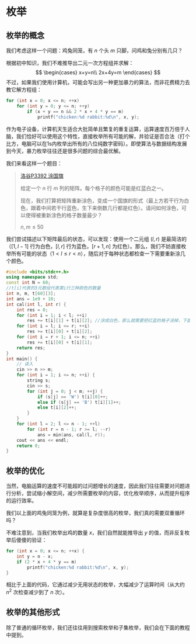 # 枚举

## 枚举的概念

我们考虑这样一个问题：鸡兔同笼，有 $n$ 个头 $m$ 只脚，问鸡和兔分别有几只？

根据初中知识，我们不难推导出二元一次方程组并求解：
$$
\begin{cases}
x+y=n\\
2x+4y=m
\end{cases}
$$
不过，如果我们使用计算机，可能会写出另一种更加暴力的算法，而非花费精力去教它解方程组：

```cpp
for (int x = 0; x <= n; ++x)
    for (int y = 0; y <= n; ++y)
        if (x + y == n && 2 * x + 4 * y == m)
            printf("chicken:%d rabbit:%d\n", x, y);
```

作为电子设备，计算机天生适合大批简单且繁复的重复运算，运算速度百万倍于人脑，我们恰好可以使用这个特性，直接枚举所有可能的解，并验证是否合法（打个比方，电脑可以在1s内枚举出所有的八位纯数字密码）。即使算法与数据结构发展到今天，暴力枚举往往还是很多问题的综合最优解。

我们来看这样一个题目：

> [洛谷P3392 涂国旗](https://www.luogu.com.cn/problem/P3392)
>
> 给定一个 $n$ 行 $m$ 列的矩阵。每个格子的颜色可能是红蓝白之一。
>
> 现在，我们打算把矩阵重新涂色，变成一个国旗的形式（最上方若干行为白色，跟着中间若干行蓝色，生下来倒数几行都是红色）。请问如何涂色，可以使得被重新涂色的格子数量最少？
>
> $n,m\leq 50$

我们尝试描述以下矩阵最后的状态，可以发现：使用一个二元组 $(l,r)$ 是最简洁的（$[1,l-1]$ 行为白色，$[l,r]$ 行为蓝色，$[r+1,n]$ 为红色）。那么，我们不妨直接枚举所有可能的状态（$1<l\leq r<n$），随后对于每种状态都检查一下需要重新涂几个颜色。

```cpp
#include <bits/stdc++.h>
using namespace std;
const int N = 60;
//t[i]代表的3元数组代表第i行三种颜色的数量
int n, m, t[60][3];
int ans = 1e9 + 10;
int cal(int l, int r) {
    int res = 0;
    for (int i = 1; i < l; ++i)
        res += t[i][1] + t[i][2]; //涂成白色，那么就需要把红蓝的格子涂掉，下面同理
    for (int i = l; i <= r; ++i)
        res += t[i][0] + t[i][2];
    for (int i = r + 1; i <= n; ++i)
        res += t[i][0] + t[i][1];
    return res;
}
int main() {
    // 读入
    cin >> n >> m;
    for (int i = 1; i <= n; ++i) {
        string s;
        cin >> s;
        for (int j = 0; j < m; ++j) {
            if (s[j] == 'W') t[i][0]++;
            else if (s[j] == 'B') t[i][1]++;
            else t[i][2]++;
        }
    }
    for (int l = 2; l <= n - 1; ++l)
        for (int r = n - 1; r >= l; --r)
            ans = min(ans, cal(l, r));
    cout << ans << endl;
    return 0;
}
```

## 枚举的优化

当然，电脑运算的速度不可能超的过问题增长的速度，因此我们往往需要对问题进行分析，尝试缩小解空间，减少所需要枚举的内容，优化枚举顺序，从而提升程序的运行效率。

我们以上面的鸡兔同笼为例，就算是复杂度很高的枚举，我们真的需要双重循环吗？

不难注意到，当我们枚举出鸡的数量 $x$，我们自然就能推导出 $y$ 的值，而非反复枚举后傻傻的验证：

```cpp
for (int x = 0; x <= n; ++x) {
    int y = n - x;
    if (2 * x + 4 * y == m)
        printf("chicken:%d rabbit:%d\n", x, y);
}
```

相比于上面的代码，它通过减少无用状态的枚举，大幅减少了运算时间（从大约 $n^2$ 次检查减少到了 $n$ 次）。

## 枚举的其他形式

除了普通的循环枚举，我们还往往用到搜索枚举和子集枚举，我们会在下面的教程中提到。

